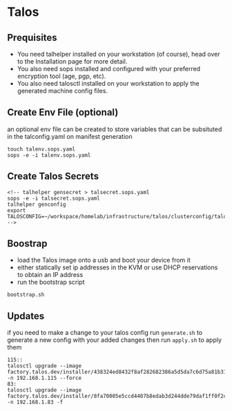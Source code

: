 # Talos
## Prequisites

* You need talhelper installed on your workstation (of course), head over to the Installation page for more detail.
* You also need sops installed and configured with your preferred encryption tool (age, pgp, etc).
* You also need talosctl installed on your workstation to apply the generated machine config files.


## Create Env File (optional)
an optional env file can be created to store variables that can be subsituted in
the talconfig.yaml on manifest generation

```
touch talenv.sops.yaml
sops -e -i talenv.sops.yaml
```
## Create Talos Secrets

```
<!-- talhelper gensecret > talsecret.sops.yaml
sops -e -i talsecret.sops.yaml
talhelper genconfig
export TALOSCONFIG=~/workspace/homelab/infrastructure/talos/clusterconfig/talosconfig -->
```

## Boostrap
* load the Talos image onto a usb and boot your device from it
* either statically set ip addresses in the KVM or use DHCP reservations to obtain
  an IP address
* run the bootstrap script
```
bootstrap.sh
```


## Updates

if you need to make a change to your talos config run `generate.sh` to generate a
new config with your added changes then run `apply.sh` to apply them


```
115::
talosctl upgrade --image factory.talos.dev/installer/438324ed8432f8af282682386a5d5da7c6d75a81b31716cc0be8252a9186463e:v1.6.0 -n 192.168.1.115 --force
83:
talosctl upgrade --image factory.talos.dev/installer/8fa70005e5ccd4407b8edab3d244dde79daf1ff0f2c1cc408f82a651eaf1b8fa:v1.6.0 -n 192.168.1.83 -f
```